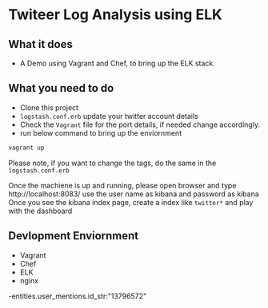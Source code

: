 Twiteer Log Analysis using ELK
============

## What it does

* A Demo using Vagrant and Chef, to bring up the ELK stack.

## What you need to do

- Clone this project
- `logstash.conf.erb` update your twitter account details
- Check the `Vagrant` file for the port details, if needed change accordingly.
- run below command to bring up the enviornment

```bash
vagrant up
```

Please note, if you want to change the tags, do the same in the `logstash.conf.erb`

Once the machiene is up and running, please open browser and type
http://localhost:8083/ 
use the user name as kibana and password as kibana
Once you see the kibana index page, create a index like `twitter*` and play with the dashboard



## Devlopment Enviornment

- Vagrant
- Chef
- ELK
- nginx

-entities.user_mentions.id_str:"13796572"

